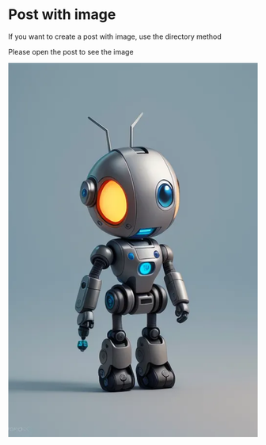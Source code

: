 
<!--


[ID]: # (5d5217f2-c796-4372-8779-aa909f320f41)
[DATE]: # (2024-02-12 23:02:00.000)
[AUTHOR]: # (thiago)
[TAGS]: # (rust post-with_image)

-->

# Post with image

If you want to create a post with image, use the directory method

Please open the post to see the image

<!-- more -->

![](robot.webp)
